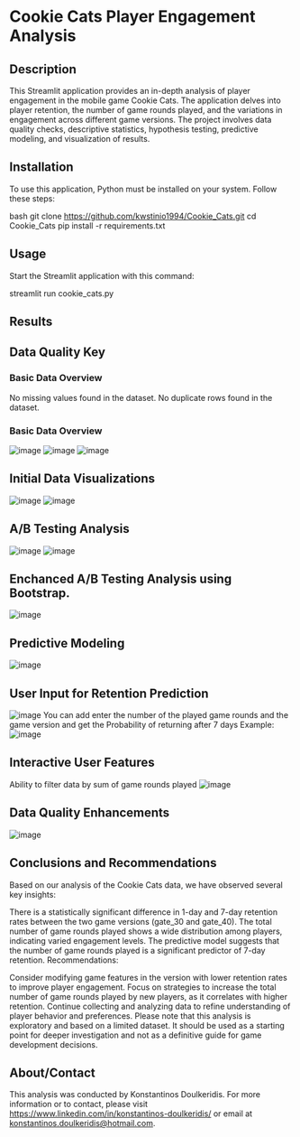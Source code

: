 # Cookie Cats Player Engagement Analysis

## Description
This Streamlit application provides an in-depth analysis of player engagement in the mobile game Cookie Cats. The application delves into player retention, the number of game rounds played, and the variations in engagement across different game versions. 
The project involves data quality checks, descriptive statistics, hypothesis testing, predictive modeling, and visualization of results.

## Installation
To use this application, Python must be installed on your system. Follow these steps:

bash
git clone https://github.com/kwstinio1994/Cookie_Cats.git
cd Cookie_Cats
pip install -r requirements.txt

## Usage
Start the Streamlit application with this command:

streamlit run cookie_cats.py

## Results

## Data Quality Key
### Basic Data Overview
No missing values found in the dataset.
No duplicate rows found in the dataset.

### Basic Data Overview
![image](https://github.com/kwstinio1994/Cookie_Cats/assets/151637921/3296354a-4e07-4b89-b955-5c4343d4ebaa)
![image](https://github.com/kwstinio1994/Cookie_Cats/assets/151637921/57b16a38-2eb2-4ebc-8648-fc6bf0fa11d2)
![image](https://github.com/kwstinio1994/Cookie_Cats/assets/151637921/3cce33b0-f3a8-469b-a09b-24ae02527ac5)

## Initial Data Visualizations
![image](https://github.com/kwstinio1994/Cookie_Cats/assets/151637921/82db7749-2e51-4712-b555-0887f3a00534)
![image](https://github.com/kwstinio1994/Cookie_Cats/assets/151637921/763bfb62-e0d4-4db3-abc8-e9a4048359c1)

## A/B Testing Analysis
![image](https://github.com/kwstinio1994/Cookie_Cats/assets/151637921/a646ac0c-20c3-4e4b-b3a3-8fe295dee2d9)
![image](https://github.com/kwstinio1994/Cookie_Cats/assets/151637921/895d16ab-93c6-463f-8569-ef295d1fcb48)

## Enchanced A/B Testing Analysis using Bootstrap.
![image](https://github.com/kwstinio1994/Cookie_Cats/assets/151637921/849df56a-124e-4f21-a6c4-58a3edf396b1)

## Predictive Modeling
![image](https://github.com/kwstinio1994/Cookie_Cats/assets/151637921/4ea1f612-303b-4a80-b572-6d0d483193ff)

## User Input for Retention Prediction
![image](https://github.com/kwstinio1994/Cookie_Cats/assets/151637921/241a7eca-8d20-4215-80d0-61ec13daea19)
You can add enter the number of the played game rounds and the game version and get the Probability of returning after 7 days
Example:
![image](https://github.com/kwstinio1994/Cookie_Cats/assets/151637921/6e9594e6-830a-4b5a-9e80-e578d4a09f91)

## Interactive User Features
Ability to filter data by sum of game rounds played
![image](https://github.com/kwstinio1994/Cookie_Cats/assets/151637921/83facd3a-9c2a-4cf9-9c82-4abf9ac0d4b1)

## Data Quality Enhancements
![image](https://github.com/kwstinio1994/Cookie_Cats/assets/151637921/dba58842-e183-4034-a7a0-5269ac16f512)

## Conclusions and Recommendations
Based on our analysis of the Cookie Cats data, we have observed several key insights:

There is a statistically significant difference in 1-day and 7-day retention rates between the two game versions (gate_30 and gate_40).
The total number of game rounds played shows a wide distribution among players, indicating varied engagement levels.
The predictive model suggests that the number of game rounds played is a significant predictor of 7-day retention.
Recommendations:

Consider modifying game features in the version with lower retention rates to improve player engagement.
Focus on strategies to increase the total number of game rounds played by new players, as it correlates with higher retention.
Continue collecting and analyzing data to refine understanding of player behavior and preferences.
Please note that this analysis is exploratory and based on a limited dataset. It should be used as a starting point for deeper investigation and not as a definitive guide for game development decisions.

## About/Contact
This analysis was conducted by Konstantinos Doulkeridis. For more information or to contact,
please visit https://www.linkedin.com/in/konstantinos-doulkeridis/ or email at konstantinos.doulkeridis@hotmail.com.





